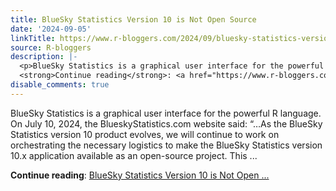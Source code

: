 ```yaml
---
title: BlueSky Statistics Version 10 is Not Open Source
date: '2024-09-05'
linkTitle: https://www.r-bloggers.com/2024/09/bluesky-statistics-version-10-is-not-open-source/
source: R-bloggers
description: |-
  <p>BlueSky Statistics is a graphical user interface for the powerful R language. On July 10, 2024, the BlueskyStatistics.com website said: “…As the BlueSky Statistics version 10 product evolves, we will continue to work on orchestrating the necessary logistics to make the BlueSky Statistics version 10.x application available as an open-source project. This ...</p>
  <strong>Continue reading</strong>: <a href="https://www.r-bloggers.com/2024/09/bluesky-statistics-version-10-is-not-open-source/">BlueSky Statistics Version 10 is Not Open ...
disable_comments: true
---
```

<p>BlueSky Statistics is a graphical user interface for the powerful R language. On July 10, 2024, the BlueskyStatistics.com website said: “…As the BlueSky Statistics version 10 product evolves, we will continue to work on orchestrating the necessary logistics to make the BlueSky Statistics version 10.x application available as an open-source project. This ...</p>
<strong>Continue reading</strong>: <a href="https://www.r-bloggers.com/2024/09/bluesky-statistics-version-10-is-not-open-source/">BlueSky Statistics Version 10 is Not Open ...